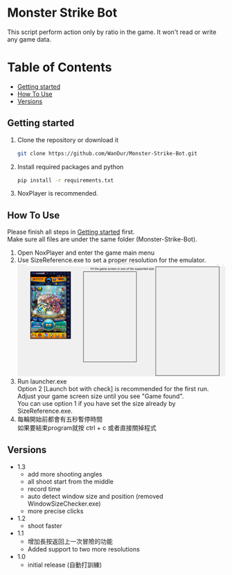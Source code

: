 # Monster Strike Bot

This script perform action only by ratio in the game. It won't read or write any game data.

# Table of Contents
  - [Getting started](#getting-started)
  - [How To Use](#how-to-use)
  - [Versions](#versions)

## Getting started

1. Clone the repository or download it
   ```sh
   git clone https://github.com/WanDur/Monster-Strike-Bot.git
   ```
2. Install required packages and python
   ```sh
   pip install -r requirements.txt
   ```
3. NoxPlayer is recommended.
## How To Use

Please finish all steps in [Getting started](#getting-started) first.  
Make sure all files are under the same folder (Monster-Strike-Bot).
1. Open NoxPlayer and enter the game main menu
2. Use SizeReference.exe to set a proper resolution for the emulator.  
![image](https://github.com/WanDur/Monster-Strike-Bot/blob/main/img/md/1.png)
3. Run launcher.exe  
Option 2 [Launch bot with check] is recommended for the first run.  
Adjust your game screen size until you see "Game found".  
You can use option 1 if you have set the size already by SizeReference.exe.
4. 每輪開始前都會有五秒暫停時間  
如果要結束program就按 ctrl + c 或者直接關掉程式

## Versions
- 1.3
  - add more shooting angles
  - all shoot start from the middle
  - record time
  - auto detect window size and position (removed WindowSizeChecker.exe)
  - more precise clicks
- 1.2
  -  shoot faster
- 1.1
  - 增加長按返回上一次冒險的功能
  - Added support to two more resolutions
- 1.0
  - initial release (自動打訓練)
